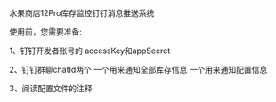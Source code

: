 水果商店12Pro库存监控钉钉消息推送系统

使用前，您需要准备:

1、钉钉开发者账号的 accessKey和appSecret

2、钉钉群聊chatId两个 一个用来通知全部库存信息 一个用来通知配置信息

3、阅读配置文件的注释